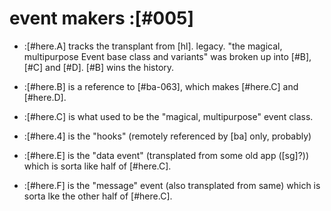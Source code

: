 # event makers :[#005]

- :[#here.A] tracks the transplant from [hl]. legacy.
  "the magical, multipurpose Event base class and variants"
  was broken up into [#B], [#C] and [#D]. [#B] wins the history.


- :[#here.B] is a reference to [#ba-063], which makes [#here.C] and [#here.D].


- :[#here.C] is what used to be the "magical, multipurpose" event class.


- :[#here.4] is the "hooks" (remotely referenced by [ba] only, probably)


- :[#here.E] is the "data event" (transplated from some old app ([sg]?))
         which is sorta like half of [#here.C].


- :[#here.F] is the "message" event (also transplated from same) which
         is sorta lke the other half of [#here.C].
